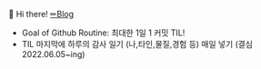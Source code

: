 👋 Hi there! 
[✏Blog](https://sowhatmylifeismine.tistory.com)
- Goal of Github Routine: 최대한 1일 1 커밋 TIL! 
- TIL 마지막에 하루의 감사 일기 (나,타인,물질,경험 등) 매일 넣기 (결심 2022.06.05~ing) 
